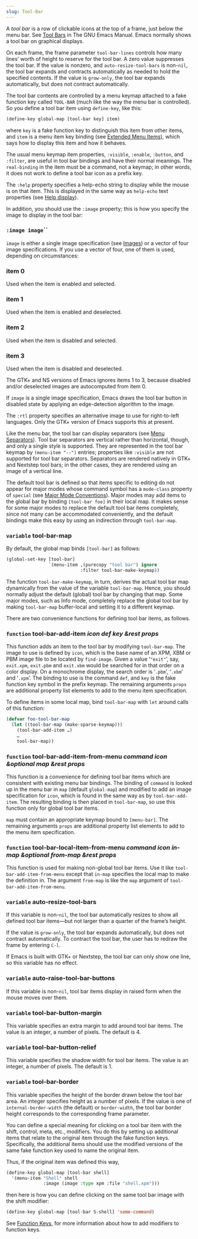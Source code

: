 ```yaml
---
slug: Tool-Bar
---
```


A *tool bar* is a row of clickable icons at the top of a frame, just below the menu bar. See [Tool Bars](https://www.gnu.org/software/emacs/manual/html_mono/emacs.html#Tool-Bars) in The GNU Emacs Manual. Emacs normally shows a tool bar on graphical displays.

On each frame, the frame parameter `tool-bar-lines` controls how many lines’ worth of height to reserve for the tool bar. A zero value suppresses the tool bar. If the value is nonzero, and `auto-resize-tool-bars` is non-`nil`, the tool bar expands and contracts automatically as needed to hold the specified contents. If the value is `grow-only`, the tool bar expands automatically, but does not contract automatically.

The tool bar contents are controlled by a menu keymap attached to a fake function key called `TOOL-BAR` (much like the way the menu bar is controlled). So you define a tool bar item using `define-key`, like this:

```lisp
(define-key global-map [tool-bar key] item)
```

where `key` is a fake function key to distinguish this item from other items, and `item` is a menu item key binding (see [Extended Menu Items](Extended-Menu-Items)), which says how to display this item and how it behaves.

The usual menu keymap item properties, `:visible`, `:enable`, `:button`, and `:filter`, are useful in tool bar bindings and have their normal meanings. The `real-binding` in the item must be a command, not a keymap; in other words, it does not work to define a tool bar icon as a prefix key.

The `:help` property specifies a help-echo string to display while the mouse is on that item. This is displayed in the same way as `help-echo` text properties (see [Help display](Help-display)).

In addition, you should use the `:image` property; this is how you specify the image to display in the tool bar:

### <span className="tag :imageimage">`:image image`</span>``

`image` is either a single image specification (see [Images](Images)) or a vector of four image specifications. If you use a vector of four, one of them is used, depending on circumstances:

### item 0

Used when the item is enabled and selected.

### item 1

Used when the item is enabled and deselected.

### item 2

Used when the item is disabled and selected.

### item 3

Used when the item is disabled and deselected.

The GTK+ and NS versions of Emacs ignores items 1 to 3, because disabled and/or deselected images are autocomputed from item 0.

If `image` is a single image specification, Emacs draws the tool bar button in disabled state by applying an edge-detection algorithm to the image.

The `:rtl` property specifies an alternative image to use for right-to-left languages. Only the GTK+ version of Emacs supports this at present.

Like the menu bar, the tool bar can display separators (see [Menu Separators](Menu-Separators)). Tool bar separators are vertical rather than horizontal, though, and only a single style is supported. They are represented in the tool bar keymap by `(menu-item "--")` entries; properties like `:visible` are not supported for tool bar separators. Separators are rendered natively in GTK+ and Nextstep tool bars; in the other cases, they are rendered using an image of a vertical line.

The default tool bar is defined so that items specific to editing do not appear for major modes whose command symbol has a `mode-class` property of `special` (see [Major Mode Conventions](Major-Mode-Conventions)). Major modes may add items to the global bar by binding `[tool-bar foo]` in their local map. It makes sense for some major modes to replace the default tool bar items completely, since not many can be accommodated conveniently, and the default bindings make this easy by using an indirection through `tool-bar-map`.

### <span className="tag variable">`variable`</span> **tool-bar-map**

By default, the global map binds `[tool-bar]` as follows:

```lisp
(global-set-key [tool-bar]
                `(menu-item ,(purecopy "tool bar") ignore
                            :filter tool-bar-make-keymap))
```

The function `tool-bar-make-keymap`, in turn, derives the actual tool bar map dynamically from the value of the variable `tool-bar-map`. Hence, you should normally adjust the default (global) tool bar by changing that map. Some major modes, such as Info mode, completely replace the global tool bar by making `tool-bar-map` buffer-local and setting it to a different keymap.

There are two convenience functions for defining tool bar items, as follows.

### <span className="tag function">`function`</span> **tool-bar-add-item** *icon def key \&rest props*

This function adds an item to the tool bar by modifying `tool-bar-map`. The image to use is defined by `icon`, which is the base name of an XPM, XBM or PBM image file to be located by `find-image`. Given a value ‘`"exit"`’, say, `exit.xpm`, `exit.pbm` and `exit.xbm` would be searched for in that order on a color display. On a monochrome display, the search order is ‘`.pbm`’, ‘`.xbm`’ and ‘`.xpm`’. The binding to use is the command `def`, and `key` is the fake function key symbol in the prefix keymap. The remaining arguments `props` are additional property list elements to add to the menu item specification.

To define items in some local map, bind `tool-bar-map` with `let` around calls of this function:

```lisp
(defvar foo-tool-bar-map
  (let ((tool-bar-map (make-sparse-keymap)))
    (tool-bar-add-item …)
    …
    tool-bar-map))
```

### <span className="tag function">`function`</span> **tool-bar-add-item-from-menu** *command icon \&optional map \&rest props*

This function is a convenience for defining tool bar items which are consistent with existing menu bar bindings. The binding of `command` is looked up in the menu bar in `map` (default `global-map`) and modified to add an image specification for `icon`, which is found in the same way as by `tool-bar-add-item`. The resulting binding is then placed in `tool-bar-map`, so use this function only for global tool bar items.

`map` must contain an appropriate keymap bound to `[menu-bar]`. The remaining arguments `props` are additional property list elements to add to the menu item specification.

### <span className="tag function">`function`</span> **tool-bar-local-item-from-menu** *command icon in-map \&optional from-map \&rest props*

This function is used for making non-global tool bar items. Use it like `tool-bar-add-item-from-menu` except that `in-map` specifies the local map to make the definition in. The argument `from-map` is like the `map` argument of `tool-bar-add-item-from-menu`.

### <span className="tag variable">`variable`</span> **auto-resize-tool-bars**

If this variable is non-`nil`, the tool bar automatically resizes to show all defined tool bar items—but not larger than a quarter of the frame’s height.

If the value is `grow-only`, the tool bar expands automatically, but does not contract automatically. To contract the tool bar, the user has to redraw the frame by entering `C-l`.

If Emacs is built with GTK+ or Nextstep, the tool bar can only show one line, so this variable has no effect.

### <span className="tag variable">`variable`</span> **auto-raise-tool-bar-buttons**

If this variable is non-`nil`, tool bar items display in raised form when the mouse moves over them.

### <span className="tag variable">`variable`</span> **tool-bar-button-margin**

This variable specifies an extra margin to add around tool bar items. The value is an integer, a number of pixels. The default is 4.

### <span className="tag variable">`variable`</span> **tool-bar-button-relief**

This variable specifies the shadow width for tool bar items. The value is an integer, a number of pixels. The default is 1.

### <span className="tag variable">`variable`</span> **tool-bar-border**

This variable specifies the height of the border drawn below the tool bar area. An integer specifies height as a number of pixels. If the value is one of `internal-border-width` (the default) or `border-width`, the tool bar border height corresponds to the corresponding frame parameter.

You can define a special meaning for clicking on a tool bar item with the shift, control, meta, etc., modifiers. You do this by setting up additional items that relate to the original item through the fake function keys. Specifically, the additional items should use the modified versions of the same fake function key used to name the original item.

Thus, if the original item was defined this way,

```lisp
(define-key global-map [tool-bar shell]
  '(menu-item "Shell" shell
              :image (image :type xpm :file "shell.xpm")))
```

then here is how you can define clicking on the same tool bar image with the shift modifier:

```lisp
(define-key global-map [tool-bar S-shell] 'some-command)
```

See [Function Keys](Function-Keys), for more information about how to add modifiers to function keys.
